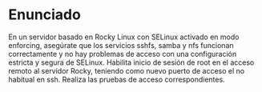 # Enunciado

En un servidor basado en Rocky Linux con SELinux activado en modo enforcing, asegúrate que los servicios sshfs, samba y nfs funcionan correctamente y no hay problemas de acceso con una configuración estricta y segura de SELinux. Habilita inicio de sesión de root en el acceso remoto al servidor Rocky, teniendo como nuevo puerto de acceso el no habitual en ssh. Realiza las pruebas de acceso correspondientes.